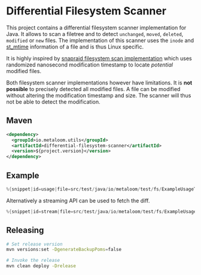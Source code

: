 # Differential Filesystem Scanner

This project contains a differential filesystem scanner implementation for Java. It allows to scan a filetree and to detect `unchanged`, `moved`, `deleted`, `modified` or `new` files. The implementation of this scanner uses the `inode` and [st_mtime](https://man7.org/linux/man-pages/man2/stat.2.html#:~:text=of%20file%20data.-,st_mtime,-This%20is%20the) information of a file and is thus Linux specific.

It is highly inspired by [snapraid filesystem scan implementation](https://github.com/amadvance/snapraid/blob/9bc570eeb3ce6d1d4d3e491b49a4c12488920cbe/cmdline/scan.c#L741) which uses randomized nanosecond modification timestamp to locate *potential* modified files.

Both filesystem scanner implementations however have limitations. It is **not possible** to precisely detected all modified files. A file can be modified without altering the modification timestamp and size. The scanner will thus not be able to detect the modification.

## Maven

```xml
<dependency>
  <groupId>io.metaloom.utils</groupId>
  <artifactId>differential-filesystem-scanner</artifactId>
  <version>${project.version}</version>
</dependency>
```

## Example

```java
%{snippet|id=usage|file=src/test/java/io/metaloom/test/fs/ExampleUsageTest.java}
```

Alternatively a streaming API can be used to fetch the diff.

```java
%{snippet|id=stream|file=src/test/java/io/metaloom/test/fs/ExampleUsageTest.java}
```

## Releasing

```bash
# Set release version
mvn versions:set -DgenerateBackupPoms=false

# Invoke the release
mvn clean deploy -Drelease
```